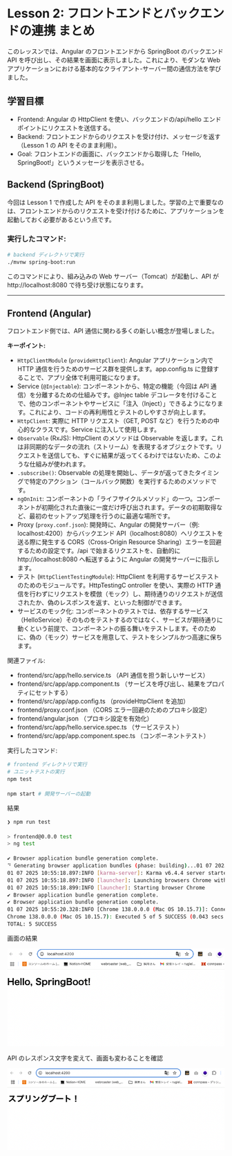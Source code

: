 # Lesson 2: フロントエンドとバックエンドの連携 まとめ

このレッスンでは、Angular のフロントエンドから SpringBoot のバックエンド API を呼び出し、その結果を画面に表示しました。これにより、モダンな Web アプリケーションにおける基本的なクライアント-サーバー間の通信方法を学びました。

## 学習目標

- Frontend: Angular の HttpClient を使い、バックエンドの/api/hello エンドポイントにリクエストを送信する。
- Backend: フロントエンドからのリクエストを受け付け、メッセージを返す（Lesson 1 の API をそのまま利用）。
- Goal: フロントエンドの画面に、バックエンドから取得した「Hello, SpringBoot!」というメッセージを表示させる。

## Backend (SpringBoot)

今回は Lesson 1 で作成した API をそのまま利用しました。学習の上で重要なのは、フロントエンドからのリクエストを受け付けるために、アプリケーションを起動しておく必要があるという点です。

### 実行したコマンド:

```sh
# backend ディレクトリで実行
./mvnw spring-boot:run
```

このコマンドにより、組み込みの Web サーバー（Tomcat）が起動し、API が http://localhost:8080 で待ち受け状態になります。

---

## Frontend (Angular)

フロントエンド側では、API 通信に関わる多くの新しい概念が登場しました。

**キーポイント:**

- `HttpClientModule` (`provideHttpClient`): Angular アプリケーション内で HTTP 通信を行うためのサービス群を提供します。app.config.ts に登録することで、アプリ全体で利用可能になります。
- Service (`@Injectable`): コンポーネントから、特定の機能（今回は API 通信）を分離するための仕組みです。@Injec table デコレータを付けることで、他のコンポーネントやサービスに「注入（Inject）」できるようになります。これにより、コードの再利用性とテストのしやすさが向上します。
- `HttpClient`: 実際に HTTP リクエスト（GET, POST など）を行うための中心的なクラスです。Service に注入して使用します。
- `Observable` (RxJS): HttpClient のメソッドは Observable を返します。これは非同期的なデータの流れ（ストリーム）を表現するオブジェクトです。リクエストを送信しても、すぐに結果が返ってくるわけではないため、このような仕組みが使われます。
- `.subscribe()`: Observable の処理を開始し、データが返ってきたタイミングで特定のアクション（コールバック関数）を実行するためのメソッドです。
- `ngOnInit`: コンポーネントの「ライフサイクルメソッド」の一つ。コンポーネントが初期化された直後に一度だけ呼び出されます。データの初期取得など、最初のセットアップ処理を行うのに最適な場所です。
- Proxy (`proxy.conf.json`): 開発時に、Angular の開発サーバー（例: localhost:4200）からバックエンド API（localhost:8080）へリクエストを送る際に発生する CORS（Cross-Origin Resource Sharing）エラーを回避するための設定です。/api で始まるリクエストを、自動的に http://localhost:8080 へ転送するように Angular の開発サーバーに指示します。
- テスト (`HttpClientTestingModule`): HttpClient を利用するサービステストのためのモジュールです。HttpTestingC ontroller を使い、実際の HTTP 通信を行わずにリクエストを模倣（モック）し、期待通りのリクエストが送信されたか、偽のレスポンスを返す、といった制御ができます。
- サービスのモック化: コンポーネントのテストでは、依存するサービス（HelloService）そのものをテストするのではなく、サービスが期待通りに動くという前提で、コンポーネントの振る舞いをテストします。そのために、偽の（モック）サービスを用意して、テストをシンプルかつ高速に保ちます。

関連ファイル:

- frontend/src/app/hello.service.ts （API 通信を担う新しいサービス）
- frontend/src/app/app.component.ts （サービスを呼び出し、結果をプロパティにセットする）
- frontend/src/app/app.config.ts （provideHttpClient を追加）
- frontend/proxy.conf.json （CORS エラー回避のためのプロキシ設定）
- frontend/angular.json （プロキシ設定を有効化）
- frontend/src/app/hello.service.spec.ts （サービステスト）
- frontend/src/app/app.component.spec.ts （コンポーネントテスト）

実行したコマンド:

```sh
# frontend ディレクトリで実行
# ユニットテストの実行
npm test

npm start # 開発サーバーの起動
```

結果

```sh
❯ npm run test

> frontend@0.0.0 test
> ng test

✔ Browser application bundle generation complete.
⠙ Generating browser application bundles (phase: building)...01 07 2025 10:55:18.884:WARN [karma]: No captured browser, open http://localhost:9876/
01 07 2025 10:55:18.897:INFO [karma-server]: Karma v6.4.4 server started at http://localhost:9876/
01 07 2025 10:55:18.897:INFO [launcher]: Launching browsers Chrome with concurrency unlimited
01 07 2025 10:55:18.899:INFO [launcher]: Starting browser Chrome
✔ Browser application bundle generation complete.
✔ Browser application bundle generation complete.
01 07 2025 10:55:20.328:INFO [Chrome 138.0.0.0 (Mac OS 10.15.7)]: Connected on socket k1gpYZK33kvlZSrYAAAB with id 49243313
Chrome 138.0.0.0 (Mac OS 10.15.7): Executed 5 of 5 SUCCESS (0.043 secs / 0.03 secs)
TOTAL: 5 SUCCESS
```

画面の結果

![image1](./img/image.png)

API のレスポンス文字を変えて、画面も変わることを確認

![image2](./img/image2.png)
